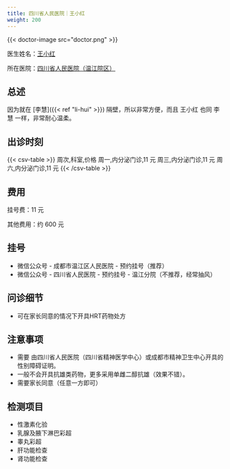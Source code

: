 ```yaml
---
title: 四川省人民医院｜王小红
weight: 200
---
```


{{< doctor-image src="doctor.png" >}}

医生姓名：[王小红](http://www.wj120.com.cn/kssz/NFMDXK.html)

所在医院：[四川省人民医院（温江院区）](https://amap.com/place/B0GRH7XDTA)

## 总述

因为就在 [李慧]({{< ref "li-hui" >}}) 隔壁，所以非常方便，而且 王小红 也同 李慧 一样，非常耐心温柔。

## 出诊时刻

{{< csv-table >}}
周次,科室,价格
周一,内分泌门诊,11 元
周三,内分泌门诊,11 元
周六,内分泌门诊,11 元
{{< /csv-table >}}

## 费用

挂号费：11 元

其他费用：约 600 元

## 挂号

- 微信公众号 - 成都市温江区人民医院 - 预约挂号（推荐）
- 微信公众号 - 四川省人民医院 - 预约挂号 - 温江分院（不推荐，经常抽风）

## 问诊细节

- 可在家长同意的情况下开具HRT药物处方

## 注意事项

- 需要 由四川省人民医院（四川省精神医学中心）或成都市精神卫生中心开具的性别障碍证明。
- 一般不会开具抗雄类药物，更多采用单雌二醇抗雄（效果不错）。
- 需要家长同意（任意一方即可）

## 检测项目

- 性激素化验
- 乳腺及腋下淋巴彩超
- 睾丸彩超
- 肝功能检查
- 肾功能检查
